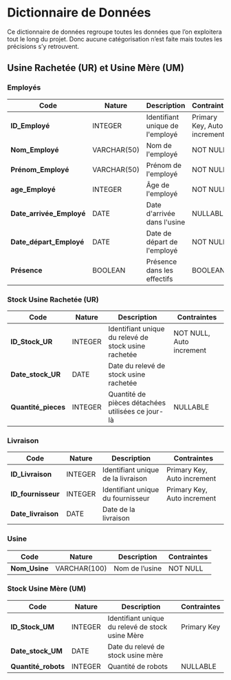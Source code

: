 # Dictionnaire de Données

Ce dictionnaire de données regroupe toutes les données que l’on exploitera tout le long du projet. Donc aucune catégorisation n’est faite mais toutes les précisions s’y retrouvent.

## Usine Rachetée (UR) et Usine Mère (UM)

### Employés

| Code                   | Nature       | Description                           | Contraintes          |
|------------------------|--------------|---------------------------------------|----------------------|
| **ID_Employé**         | INTEGER      | Identifiant unique de l'employé       | Primary Key, Auto increment |
| **Nom_Employé**        | VARCHAR(50)  | Nom de l'employé                      | NOT NULL             |
| **Prénom_Employé**     | VARCHAR(50)  | Prénom de l'employé                   | NOT NULL             |
| **age_Employé**        | INTEGER      | Âge de l'employé                      | NOT NULL             |
| **Date_arrivée_Employé** | DATE       | Date d'arrivée dans l'usine           | NULLABLE             |
| **Date_départ_Employé** | DATE        | Date de départ de l'employé           | NOT NULL             |
| **Présence**           | BOOLEAN      | Présence dans les effectifs           | BOOLEAN              |

### Stock Usine Rachetée (UR)

| Code                   | Nature       | Description                           | Contraintes          |
|------------------------|--------------|---------------------------------------|----------------------|
| **ID_Stock_UR**        | INTEGER      | Identifiant unique du relevé de stock usine rachetée | NOT NULL, Auto increment |
| **Date_stock_UR**      | DATE         | Date du relevé de stock usine rachetée |                      |
| **Quantité_pieces**    | INTEGER      | Quantité de pièces détachées utilisées ce jour-là | NULLABLE             |

### Livraison

| Code                   | Nature       | Description                           | Contraintes          |
|------------------------|--------------|---------------------------------------|----------------------|
| **ID_Livraison**       | INTEGER      | Identifiant unique de la livraison    | Primary Key, Auto increment |
| **ID_fournisseur**     | INTEGER      | Identifiant unique du fournisseur     | Primary Key, Auto increment |
| **Date_livraison**     | DATE         | Date de la livraison                  |                      |

### Usine

| Code                   | Nature       | Description                           | Contraintes          |
|------------------------|--------------|---------------------------------------|----------------------|
| **Nom_Usine**          | VARCHAR(100) | Nom de l’usine                        | NOT NULL             |

### Stock Usine Mère (UM)

| Code                   | Nature       | Description                           | Contraintes          |
|------------------------|--------------|---------------------------------------|----------------------|
| **ID_Stock_UM**        | INTEGER      | Identifiant unique du relevé de stock usine Mère | Primary Key           |
| **Date_stock_UM**      | DATE         | Date du relevé de stock usine mère    |                      |
| **Quantité_robots**    | INTEGER      | Quantité de robots                    | NULLABLE             |
